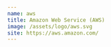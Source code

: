 ```yaml
---
name: aws
title: Amazon Web Service (AWS)
image: /assets/logo/aws.svg
site: https://aws.amazon.com/
---
```

